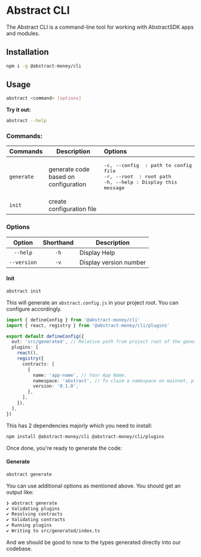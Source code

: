 # Abstract CLI

The Abstract CLI is a command-line tool for working with AbstractSDK apps and modules.

## Installation 

```bash
npm i -g @abstract-money/cli
```

## Usage

```sh
abstract <command> [options]
```

**Try it out:**
```sh
abstract --help
```

### Commands:
| Commands | Description | Options
| --- | --- | :--- |
| `generate` | generate code based on configuration | <pre>-c, --config <path> : path to config file<br />-r, --root <path> : root path<br />-h, --help : Display this message</pre> |
| `init` | create configuration file | |

### Options
| Option | Shorthand | Description |
| :---: | :---: | --- |
| `--help` | `-h` | Display Help |
| `--version` | `-v` | Display version number |

#### Init

```sh
abstract init
```

This will generate an `abstract.config.js` in your project root. You can configure accordingly.

```ts
import { defineConfig } from '@abstract-money/cli'
import { react, registry } from '@abstract-money/cli/plugins'

export default defineConfig({
  out: 'src/generated', // Relative path from project root of the generated output.
  plugins: [
    react(),
    registry({
      contracts: [
        {
          name: 'app-name', // Your App Name.
          namespace: 'abstract', // To claim a namespace on mainnet, please get in touch with Abstract Team.
          version: '0.1.0',
        },
      ],
    }),
  ],
})
```

This has 2 dependencies majorly which you need to install:

```sh
npm install @abstract-money/cli @abstract-money/cli/plugins
```

Once done, you're ready to generate the code:

#### Generate

```sh
abstract generate
```

You can use additional options as mentioned above.
You should get an output like:

```sh
❯ abstract generate
✔ Validating plugins
✔ Resolving contracts
✔ Validating contracts
✔ Running plugins
✔ Writing to src/generated/index.ts
```

And we should be good to now to the types generated directly into our codebase.
